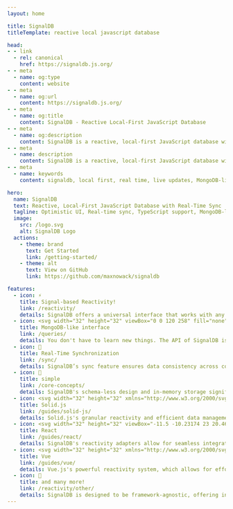 ```yaml
---
layout: home

title: SignalDB
titleTemplate: reactive local javascript database

head:
- - link
  - rel: canonical
    href: https://signaldb.js.org/
- - meta
  - name: og:type
    content: website
- - meta
  - name: og:url
    content: https://signaldb.js.org/
- - meta
  - name: og:title
    content: SignalDB - Reactive Local-First JavaScript Database
- - meta
  - name: og:description
    content: SignalDB is a reactive, local-first JavaScript database with real-time sync, Optimistic UI and signal-based reactivity.
- - meta
  - name: description
    content: SignalDB is a reactive, local-first JavaScript database with real-time sync, Optimistic UI and signal-based reactivity
- - meta
  - name: keywords
    content: signaldb, local first, real time, live updates, MongoDB-like, sync, reactive, JavaScript, TypeScript, database, Angular, Solid.js, React, Vue, Svelte, GraphQL, REST API, optimistic UI, framework agnostic, adapters, signals, schema-less

hero:
  name: SignalDB
  text: Reactive, Local-First JavaScript Database with Real-Time Sync
  tagline: Optimistic UI, Real-time sync, TypeScript support, MongoDB-like queries and signal-based reactivity every framework.
  image:
    src: /logo.svg
    alt: SignalDB Logo
  actions:
    - theme: brand
      text: Get Started
      link: /getting-started/
    - theme: alt
      text: View on GitHub
      link: https://github.com/maxnowack/signaldb

features:
  - icon: ⚡️
    title: Signal-based Reactivity!
    link: /reactivity/
    details: SignalDB offers a universal interface that works with any JavaScript framework or library. Achieve reactivity by using reactivity adapters. We provide pre-built adapters for numerous libraries including Angular, Solid.js, Preact, Vue, and others!
  - icon: <svg width="32" height="32" viewBox="0 0 120 258" fill="none" xmlns="http://www.w3.org/2000/svg"><path d="M83.0089 28.7559C72.1328 15.9086 62.7673 2.86053 60.8539 0.150554C60.6525 -0.0501848 60.3503 -0.0501848 60.1489 0.150554C58.2355 2.86053 48.8699 15.9086 37.9938 28.7559C-55.3594 147.292 52.6968 227.287 52.6968 227.287L53.6031 227.889C54.4087 240.235 56.4228 258 56.4228 258H60.451H64.4792C64.4792 258 66.4934 240.335 67.299 227.889L68.2052 227.187C68.306 227.187 176.362 147.292 83.0089 28.7559ZM60.451 225.48C60.451 225.48 55.6172 221.365 54.3081 219.257V219.057L60.1489 89.9813C60.1489 89.5798 60.7532 89.5798 60.7532 89.9813L66.594 219.057V219.257C65.2848 221.365 60.451 225.48 60.451 225.48Z" fill="#00684A"/></svg>
    title: MongoDB-like interface
    link: /queries/
    details: You don't have to learn new things. The API of SignalDB is similar to that of MongoDB. Thanks to <a href="https://github.com/kofrasa/mingo">the awesome mingo library</a>, you can use your common selectors.
  - icon: 🔄
    title: Real-Time Synchronization
    link: /sync/
    details: SignalDB’s sync feature ensures data consistency across collections and supports any backend, including REST APIs and GraphQL. It also includes built-in conflict resolution to manage data discrepancies effectively.
  - icon: 🔵
    title: simple
    link: /core-concepts/
    details: SignalDB's schema-less design and in-memory storage significantly enhance the Developer Experience by simplifying data management and ensuring rapid query performance.
  - icon: <svg width="32" height="32" xmlns="http://www.w3.org/2000/svg" viewBox="0 0 166 155.3"><defs><linearGradient id="a" x1="27.5" x2="152" y1="3" y2="63.5" gradientUnits="userSpaceOnUse"><stop offset=".1" stop-color="#76b3e1"/><stop offset=".3" stop-color="#dcf2fd"/><stop offset="1" stop-color="#76b3e1"/></linearGradient><linearGradient id="b" x1="95.8" x2="74" y1="32.6" y2="105.2" gradientUnits="userSpaceOnUse"><stop offset="0" stop-color="#76b3e1"/><stop offset=".5" stop-color="#4377bb"/><stop offset="1" stop-color="#1f3b77"/></linearGradient><linearGradient id="c" x1="18.4" x2="144.3" y1="64.2" y2="149.8" gradientUnits="userSpaceOnUse"><stop offset="0" stop-color="#315aa9"/><stop offset=".5" stop-color="#518ac8"/><stop offset="1" stop-color="#315aa9"/></linearGradient><linearGradient id="d" x1="75.2" x2="24.4" y1="74.5" y2="260.8" gradientUnits="userSpaceOnUse"><stop offset="0" stop-color="#4377bb"/><stop offset=".5" stop-color="#1a336b"/><stop offset="1" stop-color="#1a336b"/></linearGradient></defs><path fill="#76b3e1" d="M163 35S110-4 69 5l-3 1c-6 2-11 5-14 9l-2 3-15 26 26 5c11 7 25 10 38 7l46 9 18-30z"/><path fill="url(#a)" d="M163 35S110-4 69 5l-3 1c-6 2-11 5-14 9l-2 3-15 26 26 5c11 7 25 10 38 7l46 9 18-30z" opacity=".3"/><path fill="#518ac8" d="m52 35-4 1c-17 5-22 21-13 35 10 13 31 20 48 15l62-21S92 26 52 35z"/><path fill="url(#b)" d="m52 35-4 1c-17 5-22 21-13 35 10 13 31 20 48 15l62-21S92 26 52 35z" opacity=".3"/><path fill="url(#c)" d="M134 80a45 45 0 0 0-48-15L24 85 4 120l112 19 20-36c4-7 3-15-2-23z"/><path fill="url(#d)" d="M114 115a45 45 0 0 0-48-15L4 120s53 40 94 30l3-1c17-5 23-21 13-34z"/></svg>
    title: Solid.js
    link: /guides/solid-js/
    details: Solid.js's granular reactivity and efficient data management provide a robust foundation for SignalDB, enabling the creation and management of signals which are core reactive primitives, thereby allowing for real-time data updates and synchronization.
  - icon: <svg width="32" height="32" viewBox="-11.5 -10.23174 23 20.46348"xmlns=http://www.w3.org/2000/svg><title>React Logo</title><circle cx=0 cy=0 fill=#61dafb r=2.05 /><g fill=none stroke=#61dafb stroke-width=1><ellipse rx=11 ry=4.2 /><ellipse rx=11 ry=4.2 transform=rotate(60) /><ellipse rx=11 ry=4.2 transform=rotate(120) /></g></svg>
    title: React
    link: /guides/react/
    details: SignalDB's reactivity adapters allow for seamless integration with signal libraries, enabling auto-updates to reactive queries whenever data changes, which aligns well with React's reactivity model.
  - icon: <svg width="32" height="32" xmlns="http://www.w3.org/2000/svg" viewBox="0 0 261.76 226.69"><path fill="#41b883" d="m161.096.001-30.224 52.35L100.647.002H-.005L130.872 226.69 261.749 0z"/><path fill="#34495e" d="m161.096.001-30.224 52.35L100.647.002H52.346l78.526 136.01L209.398.001z"/></svg>
    title: Vue
    link: /guides/vue/
    details: Vue.js's powerful reactivity system, which allows for effortless binding and updating of the UI based on data changes, pairs well with SignalDB's reactivity adapters, creating a fusion of two reactivity paradigms and ensuring real-time data accuracy.
  - icon: 🥳
    title: and many more!
    link: /reactivity/other/
    details: SignalDB is designed to be framework-agnostic, offering integration through reactivity adapters which allow it to seamlessly interface with various signal libraries, ensuring auto-updates to reactive queries when data changes; this flexibility makes it a great choice for integration with a wide range of frameworks
---
```

